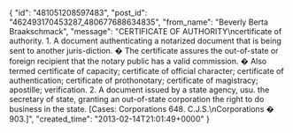  {
   "id": "481051208597483",
   "post_id": "462493170453287_480677688634835",
   "from_name": "Beverly Berta Braakschmack",
   "message": "CERTIFICATE OF AUTHORITY\ncertificate of authority. 1. A document authenticating a notarized document that is being sent to another juris-diction. � The certificate assures the out-of-state or foreign recipient that the notary public has a valid commission. � Also termed certificate of capacity; certificate of official character; certificate of authentication; certificate of prothonotary; certificate of magistracy; apostille; verification. 2. A document issued by a state agency, usu. the secretary of state, granting an out-of-state corporation the right to do business in the state. [Cases: Corporations 648. C.J.S.\nCorporations � 903.]",
   "created_time": "2013-02-14T21:01:49+0000"
 }
